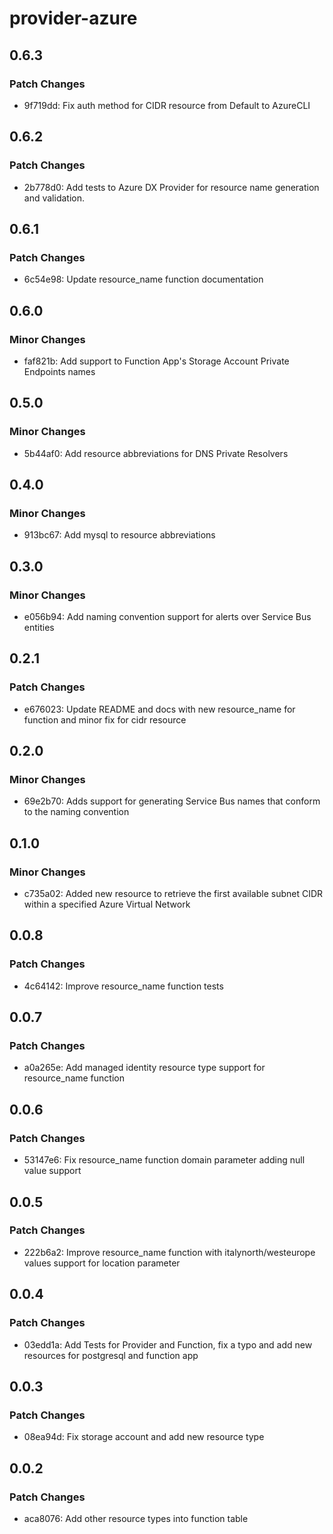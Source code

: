 # provider-azure

## 0.6.3

### Patch Changes

- 9f719dd: Fix auth method for CIDR resource from Default to AzureCLI

## 0.6.2

### Patch Changes

- 2b778d0: Add tests to Azure DX Provider for resource name generation and validation.

## 0.6.1

### Patch Changes

- 6c54e98: Update resource_name function documentation

## 0.6.0

### Minor Changes

- faf821b: Add support to Function App's Storage Account Private Endpoints names

## 0.5.0

### Minor Changes

- 5b44af0: Add resource abbreviations for DNS Private Resolvers

## 0.4.0

### Minor Changes

- 913bc67: Add mysql to resource abbreviations

## 0.3.0

### Minor Changes

- e056b94: Add naming convention support for alerts over Service Bus entities

## 0.2.1

### Patch Changes

- e676023: Update README and docs with new resource_name for function and minor fix for cidr resource

## 0.2.0

### Minor Changes

- 69e2b70: Adds support for generating Service Bus names that conform to the naming convention

## 0.1.0

### Minor Changes

- c735a02: Added new resource to retrieve the first available subnet CIDR within a specified Azure Virtual Network

## 0.0.8

### Patch Changes

- 4c64142: Improve resource_name function tests

## 0.0.7

### Patch Changes

- a0a265e: Add managed identity resource type support for resource_name function

## 0.0.6

### Patch Changes

- 53147e6: Fix resource_name function domain parameter adding null value support

## 0.0.5

### Patch Changes

- 222b6a2: Improve resource_name function with italynorth/westeurope values support for location parameter

## 0.0.4

### Patch Changes

- 03edd1a: Add Tests for Provider and Function, fix a typo and add new resources for postgresql and function app

## 0.0.3

### Patch Changes

- 08ea94d: Fix storage account and add new resource type

## 0.0.2

### Patch Changes

- aca8076: Add other resource types into function table
